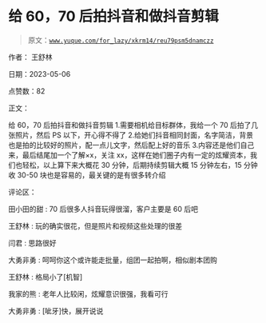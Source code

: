# 给 60，70 后拍抖音和做抖音剪辑

> 原文：[`www.yuque.com/for_lazy/xkrm14/reu79psm5dnamczz`](https://www.yuque.com/for_lazy/xkrm14/reu79psm5dnamczz)

作者： 王舒林

日期：2023-05-06

点赞数：82

正文：

给 60，70 后拍抖音和做抖音剪辑 1.需要相机给目标群体，我给一个 70 后拍了几张照片，然后 PS 以下，开心得不得了 2.给她们抖音相同封面，名字简洁，背景也是拍的比较好的照片，配一点儿文字，然后配上好的音乐 3.内容还是他们自己来，最后结尾加一个了解×x，关注 xx，这样在她们圈子内有一定的炫耀资本，我们也轻松，以上算下来大概花 30 分钟，后期持续剪辑大概 15 分钟左右，15 分钟收 30-50 块也是容易的，最关键的是有很多转介绍

评论区：

田小田的甜 : 70 后很多人抖音玩得很溜，客户主要是 60 后吧

王舒林 : 玩的确实很花，但是照片和视频这些处理的很差

闫君 : 思路很好

大勇非勇 : 呵呵你这个或许能走批量，组团一起拍啊，相似剧本团购

王舒林 : 格局小了[机智]

我家的熊 : 老年人比较闲，炫耀意识很强，我看可行

大勇非勇 : [呲牙]快，展开说说

